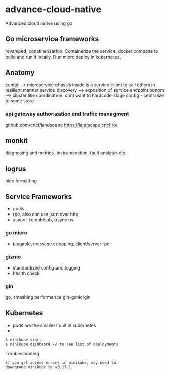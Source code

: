 # advance-cloud-native
Advanced cloud native using go

## Go microservice frameworks
revamped, conatinerization. Containerize the service, docker compose to build and run it locally. Run micro deploy in kubernetes.

## Anatomy
center --> microservice chassis
  inside is a service client to call others in resilient manner
  service discovery --> exposition of service endpoint
  bottom --> cluster like coordination, dont want to hardcode stage config
    - centralize to some store

### api gateway authorization and traffic managment
github.com/cncf/landscape
https://landscape.cncf.io/

## monkit
diagnosing and metrics, instrumenation, fault analysis etc.

## logrus
nice formatting

## Service Frameworks
- goals
- rpc, also can use json over http
- async like pub/sub, async os
### go micro
  - plugable, message encoping, client/server rpc

### gizmo
  - standardized config and logging
  - health check

### gin
  go, smashing performance
  gin-gonic/gin

## Kubernetes
- pods are the smallest unit in kubernetes
- 
```
$ minikube start 
$ minikube dashbaord // to see list of deployments
```

Troubleshooting
```
if you get access errors in minikube, may need to
downgrade minikube to v0.17.1.
 ```